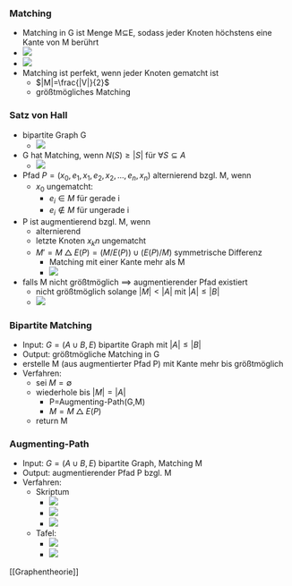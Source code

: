 ### Matching
+ Matching in G ist Menge M⊆E, sodass jeder Knoten höchstens eine Kante von M berührt
+ ![](../../z_images/Pasted%20image%2020220513211821.png)
+ ![](../../z_images/Pasted%20image%2020220513211946.png)
+ Matching ist perfekt, wenn jeder Knoten gematcht ist
	+ $|M|=\frac{|V|}{2}$
	+ größtmögliches Matching

### Satz von Hall
+ bipartite Graph G
	+ ![](../../z_images/Pasted%20image%2020220513212219.png)
+ G hat Matching, wenn $N(S)≥|S|$ für $∀S⊆A$
	+ ![](../../z_images/Pasted%20image%2020220513212531.png)
+ Pfad $P=(x_0,e_1,x_1,e_2,x_2,...,e_n,x_n)$ alternierend bzgl. M, wenn
	+ $x_0$ ungematcht:
		+ $e_i∈M$ für gerade i
		+ $e_i∉M$ für ungerade i
+ P ist augmentierend bzgl. M, wenn
	+ alternierend 
	+ letzte Knoten $x_kn$ ungematcht
	+ $M'=M△E(P)=(M/E(P))∪(E(P)/M)$ symmetrische Differenz
		+ Matching mit einer Kante mehr als M
		+ ![](../../z_images/Pasted%20image%2020220524123037.png)
+ falls M nicht größtmöglich ==> augmentierender Pfad existiert
	+ nicht größtmöglich solange $|M|<|A|$ mit $|A|≤|B|$
	+ ![](../../z_images/Pasted%20image%2020220524123257.png)

### Bipartite Matching
+ Input: $G=(A∪B,E)$ bipartite Graph mit $|A|≤|B|$
+ Output: größtmögliche Matching in G
+ erstelle M (aus augmentierter Pfad P) mit Kante mehr bis größtmöglich
+ Verfahren:
	+ sei $M=∅$
	+ wiederhole bis $|M|=|A|$
		+ P=Augmenting-Path(G,M)
		+ $M=M△E(P)$
	+ return M

### Augmenting-Path
+ Input: $G=(A∪B,E)$ bipartite Graph, Matching M
+ Output: augmentierender Pfad P bzgl. M
+ Verfahren:
	+ Skriptum
		+ ![](../../z_images/Pasted%20image%2020220524130831.png)
		+ ![](../../z_images/Pasted%20image%2020220524130848.png)
		+ ![](../../z_images/Pasted%20image%2020220524130910.png)
	+ Tafel:
		+ ![](../../z_images/Pasted%20image%2020220524131014.png)
		+ ![](../../z_images/Pasted%20image%2020220524131021.png)

[[Graphentheorie]]